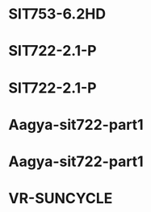 # SIT753-6.2HD
# SIT722-2.1-P
# SIT722-2.1-P
# Aagya-sit722-part1
# Aagya-sit722-part1
# VR-SUNCYCLE
